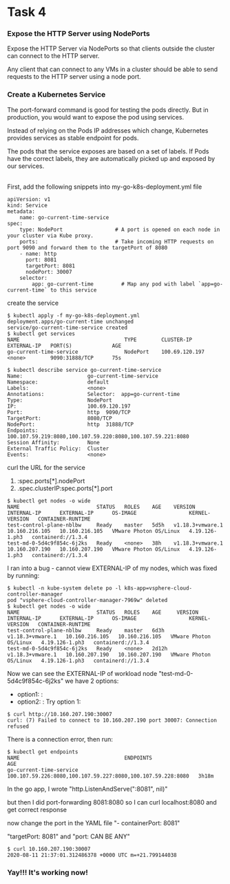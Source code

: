 # Task 4
### Expose the HTTP Server using NodePorts
Expose the HTTP Server via NodePorts so that clients outside the cluster can connect to the HTTP server. 

Any client that can connect to any VMs in a cluster should be able to send requests to the HTTP server using a node port.

### Create a Kubernetes Service
The port-forward command is good for testing the pods directly. But in production, you would want to expose the pod using services.

Instead of relying on the Pods IP addresses which change, Kubernetes provides services as stable endpoint for pods.

The pods that the service exposes are based on a set of labels. If Pods have the correct labels, they are automatically picked up and exposed by our services.

<br>
First, add the following snippets into my-go-k8s-deployment.yml file

```
apiVersion: v1
kind: Service                   
metadata:
    name: go-current-time-service   
spec:
    type: NodePort                 # A port is opened on each node in your cluster via Kube proxy.
    ports:                         # Take incoming HTTP requests on port 9090 and forward them to the targetPort of 8080
    - name: http
      port: 8081
      targetPort: 8081
      nodePort: 30007
    selector:
        app: go-current-time         # Map any pod with label `app=go-current-time` to this service
```

create the service
```
$ kubectl apply -f my-go-k8s-deployment.yml
deployment.apps/go-current-time unchanged
service/go-current-time-service created
$ kubectl get services
NAME                                  TYPE        CLUSTER-IP       EXTERNAL-IP   PORT(S)             AGE
go-current-time-service               NodePort    100.69.120.197   <none>        9090:31888/TCP      75s

$ kubectl describe service go-current-time-service
Name:                     go-current-time-service
Namespace:                default
Labels:                   <none>
Annotations:              Selector:  app=go-current-time
Type:                     NodePort
IP:                       100.69.120.197
Port:                     http  9090/TCP
TargetPort:               8080/TCP
NodePort:                 http  31888/TCP
Endpoints:                100.107.59.219:8080,100.107.59.220:8080,100.107.59.221:8080
Session Affinity:         None
External Traffic Policy:  Cluster
Events:                   <none>
```

curl the URL for the service

1. <NodeIP>:spec.ports[*].nodePort 
2. .spec.clusterIP:spec.ports[*].port
```
$ kubectl get nodes -o wide
NAME                         STATUS   ROLES    AGE    VERSION            INTERNAL-IP      EXTERNAL-IP      OS-IMAGE                 KERNEL-VERSION   CONTAINER-RUNTIME
test-control-plane-nblbw     Ready    master   5d5h   v1.18.3+vmware.1   10.160.216.105   10.160.216.105   VMware Photon OS/Linux   4.19.126-1.ph3   containerd://1.3.4
test-md-0-5d4c9f854c-6j2ks   Ready    <none>   38h    v1.18.3+vmware.1   10.160.207.190   10.160.207.190   VMware Photon OS/Linux   4.19.126-1.ph3   containerd://1.3.4
```

I ran into a bug - cannot view EXTERNAL-IP of my nodes, which was fixed by running:
```
$ kubectl -n kube-system delete po -l k8s-app=vsphere-cloud-controller-manager
pod "vsphere-cloud-controller-manager-7969w" deleted
$ kubectl get nodes -o wide
NAME                         STATUS   ROLES    AGE     VERSION            INTERNAL-IP      EXTERNAL-IP      OS-IMAGE                 KERNEL-VERSION   CONTAINER-RUNTIME
test-control-plane-nblbw     Ready    master   6d3h    v1.18.3+vmware.1   10.160.216.105   10.160.216.105   VMware Photon OS/Linux   4.19.126-1.ph3   containerd://1.3.4
test-md-0-5d4c9f854c-6j2ks   Ready    <none>   2d12h   v1.18.3+vmware.1   10.160.207.190   10.160.207.190   VMware Photon OS/Linux   4.19.126-1.ph3   containerd://1.3.4
```

Now we can see the EXTERNAL-IP of workload node "test-md-0-5d4c9f854c-6j2ks"
we have 2 options:
- option1: <nodeIP>:<nodePort>
- option2: <ClusterIP>:<port>
Try option 1:
```
$ curl http://10.160.207.190:30007
curl: (7) Failed to connect to 10.160.207.190 port 30007: Connection refused
```
There is a connection error, then run:
```
$ kubectl get endpoints
NAME                                  ENDPOINTS                                                     AGE
go-current-time-service               100.107.59.226:8080,100.107.59.227:8080,100.107.59.228:8080   3h18m
```
In the go app, I wrote "http.ListenAndServe(":8081", nil)"

but then I did port-forwarding 8081:8080 so I can curl localhost:8080 and get correct response

now change the port in the YAML file "- containerPort: 8081"

"targetPort: 8081" and "port: CAN BE ANY"

```
$ curl 10.160.207.190:30007
2020-08-11 21:37:01.312486378 +0000 UTC m=+21.799144038
```

### Yay!!! It's working now!
